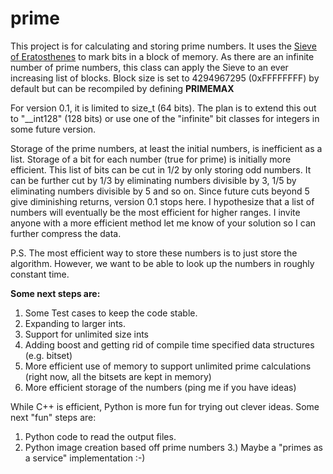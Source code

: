 # prime
This project is for calculating and storing prime numbers. It uses the [Sieve of Eratosthenes](https://en.wikipedia.org/wiki/Sieve_of_Eratosthenes) to mark bits in a block of memory. As there are an infinite number of prime numbers, this class can apply the Sieve to an ever increasing list of blocks. Block size is set to 4294967295 (0xFFFFFFFF) by default but can be recompiled by defining **PRIMEMAX**

For version 0.1, it is limited to size_t (64 bits). The plan is to extend this out to "__int128" (128 bits) or use one of the "infinite" bit classes for integers in some future version.

Storage of the prime numbers, at least the initial numbers, is inefficient as a list. Storage of a bit for each number (true for prime) is initially more efficient. This list of bits can be cut in 1/2 by only storing odd numbers. It can be further cut by 1/3 by eliminating numbers divisible by 3, 1/5 by eliminating numbers divisible by 5 and so on. Since future cuts beyond 5 give diminishing returns, version 0.1 stops here. I hypothesize that a list of numbers will eventually be the most efficient for higher ranges. I invite anyone with a more efficient method let me know of your solution so I can further compress the data.

P.S. The most efficient way to store these numbers is to just store the algorithm. However, we want to be able to look up the numbers in roughly constant time.

**Some next steps are:**

 1.  Some Test cases to keep the code stable.
 2. Expanding to larger ints.
 3. Support for unlimited size ints
 4. Adding boost and getting rid of compile time specified data structures (e.g. bitset)
 5. More efficient use of memory to support unlimited prime calculations (right now, all the bitsets are kept in memory)
 6. More efficient storage of the numbers (ping me if you have ideas)

While C++ is efficient, Python is more fun for trying out clever ideas. Some next "fun" steps are:

 1. Python code to read the output files.  
 2. Python image creation based off prime numbers 3.) Maybe a "primes as a service" implementation :-)
